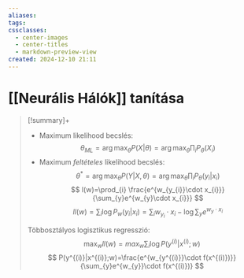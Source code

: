 ```yaml
---
aliases: 
tags: 
cssclasses:
  - center-images
  - center-titles
  - markdown-preview-view
created: 2024-12-10 21:11
---
```

#  [[Neurális Hálók]] tanítása


>[!summary]+ 
>- Maximum likelihood becslés:
>  $$
> \theta_{ML}=\arg \max_{\theta}P(X|\theta)=\arg \max_{\theta} \prod_{i}P_{\theta}(X_{i})
>$$
> - Maximum *feltételes* likelihood becslés:
>$$
>\theta^{*}=\arg \max_{\theta}P(Y|X,\theta)=\arg \max_{\theta} \prod_{i}P_{\theta }(y_{i}|x_{i})
>$$
>$$
>l(w)=\prod_{i} \frac{e^{w_{y_{i}}\cdot x_{i}}}{\sum_{y}e^{w_{y}\cdot x_{i}}}
>$$
>$$
>ll(w) = \sum_{i}\log P_{w}(y_{i}|x_{i})=\sum_{i}w_{y_{i}}\cdot x_{i}-\log \sum_{y}e^{w_{y}\cdot x_{i}}
>$$
>
>Többosztályos logisztikus regresszió:
>$$
>\max_{w}ll(w)=max_{w}\sum_{i}\log P(y^{(i)}|x^{(i)};w)
>$$
>$$
>P(y^{(i)}|x^{(i)};w)=\frac{e^{w_{y^{(i)}}\cdot f(x^{(i)})}}{\sum_{y}e^{w_{y}}\cdot f(x^{(i)})}
>$$











